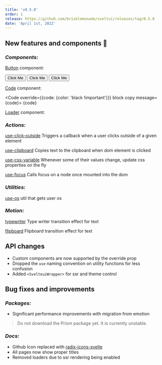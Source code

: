 ```yaml
---
title: 'v0.5.0'
order: 1
release: https://github.com/brisklemonade/sveltui/releases/tag/0.5.0
date: 'April 1st, 2022'
---
```


<script lang='ts'>
    import {Button, Loader, Code, Group} from '@svelteuidev/core'
    import {clickoutside, clipboard, cssvariable, focus} from '@svelteuidev/actions'
    import {flipboard, typewriter} from '@svelteuidev/motion'
    import { MinorHeading } from 'components'
 
    const code = `
        const a = 5
        const b = 3

        console.log(a + b)
    `
</script>

<MinorHeading />

## New features and components 🎉

### _Components:_

[Button](/docs/core/button) component:

<Group>
    <Button>Click Me</Button>
    <Button variant='gradient' gradient={{from: 'green', to: 'orange', deg: 45}}>Click Me</Button>
    <Button variant='gradient' compact uppercase>Click Me</Button>
</Group>

[Code](/docs/core/code) component:

<Code override={{code: {color: 'black !important'}}} block copy message={code}>
{code}
</Code>

[Loader](/docs/core/loader) component:

<Group>
    <Loader color='green' size='lg' variant='bars' />
    <Loader color='pink' size='lg' />
    <Loader size='lg' variant='dots' />
</Group>

### _Actions:_

[use-click-outside](/docs/actions/use-click-outside) Triggers a callback when a user clicks outside of a given element

[use-clipboard](/docs/actions/use-clipboard) Copies text to the clipboard when dom element is clicked

[use-css-variable](/docs/actions/use-css-variable) Whenever some of their values change, update css properties on the fly

[use-focus](/docs/actions/use-focus) Calls focus on a node once mounted into the dom

### _Utilities:_

[use-os](/docs/utilities/os) util that gets user os

### _Motion:_

[typewriter](/docs/motion/typewriter) Type writer transition effect for text

[flipboard](/docs/motion/flipboard) Flipboard transition effect for text

## API changes

- Custom components are now supported by the override prop
- Dropped the `use` naming convention on utility functions for less confusion
- Added `<SvelteuiWrapper>` for ssr and theme control

## Bug fixes and improvements

### _Packages:_

- Significant performance improvements with migration from emotion

> Do not download the Prism package yet. It is currently unstable.

### _Docs:_

- Github Icon replaced with [radix-icons-svelte](https://www.npmjs.com/package/radix-icons-svelte)
- All pages now show proper titles
- Removed loaders due to ssr rendering being enabled
